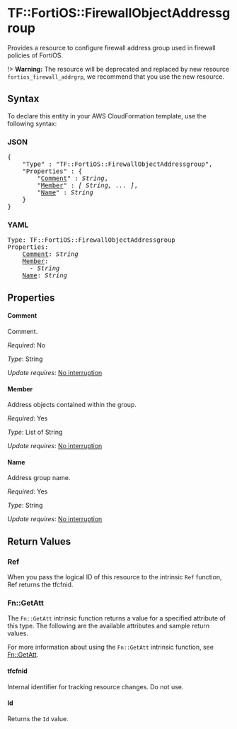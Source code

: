 # TF::FortiOS::FirewallObjectAddressgroup

Provides a resource to configure firewall address group used in firewall policies of FortiOS.

!> **Warning:** The resource will be deprecated and replaced by new resource `fortios_firewall_addrgrp`, we recommend that you use the new resource.

## Syntax

To declare this entity in your AWS CloudFormation template, use the following syntax:

### JSON

<pre>
{
    "Type" : "TF::FortiOS::FirewallObjectAddressgroup",
    "Properties" : {
        "<a href="#comment" title="Comment">Comment</a>" : <i>String</i>,
        "<a href="#member" title="Member">Member</a>" : <i>[ String, ... ]</i>,
        "<a href="#name" title="Name">Name</a>" : <i>String</i>
    }
}
</pre>

### YAML

<pre>
Type: TF::FortiOS::FirewallObjectAddressgroup
Properties:
    <a href="#comment" title="Comment">Comment</a>: <i>String</i>
    <a href="#member" title="Member">Member</a>: <i>
      - String</i>
    <a href="#name" title="Name">Name</a>: <i>String</i>
</pre>

## Properties

#### Comment

Comment.

_Required_: No

_Type_: String

_Update requires_: [No interruption](https://docs.aws.amazon.com/AWSCloudFormation/latest/UserGuide/using-cfn-updating-stacks-update-behaviors.html#update-no-interrupt)

#### Member

Address objects contained within the group.

_Required_: Yes

_Type_: List of String

_Update requires_: [No interruption](https://docs.aws.amazon.com/AWSCloudFormation/latest/UserGuide/using-cfn-updating-stacks-update-behaviors.html#update-no-interrupt)

#### Name

Address group name.

_Required_: Yes

_Type_: String

_Update requires_: [No interruption](https://docs.aws.amazon.com/AWSCloudFormation/latest/UserGuide/using-cfn-updating-stacks-update-behaviors.html#update-no-interrupt)

## Return Values

### Ref

When you pass the logical ID of this resource to the intrinsic `Ref` function, Ref returns the tfcfnid.

### Fn::GetAtt

The `Fn::GetAtt` intrinsic function returns a value for a specified attribute of this type. The following are the available attributes and sample return values.

For more information about using the `Fn::GetAtt` intrinsic function, see [Fn::GetAtt](https://docs.aws.amazon.com/AWSCloudFormation/latest/UserGuide/intrinsic-function-reference-getatt.html).

#### tfcfnid

Internal identifier for tracking resource changes. Do not use.

#### Id

Returns the <code>Id</code> value.

